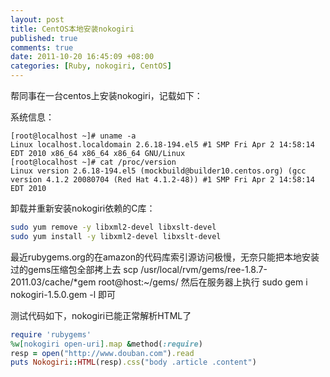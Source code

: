 ```yaml
---
layout: post
title: CentOS本地安装nokogiri
published: true
comments: true
date: 2011-10-20 16:45:09 +08:00
categories: [Ruby, nokogiri, CentOS]
---
```


帮同事在一台centos上安装nokogiri，记载如下：

系统信息：

```text
[root@localhost ~]# uname -a
Linux localhost.localdomain 2.6.18-194.el5 #1 SMP Fri Apr 2 14:58:14 EDT 2010 x86_64 x86_64 x86_64 GNU/Linux
[root@localhost ~]# cat /proc/version 
Linux version 2.6.18-194.el5 (mockbuild@builder10.centos.org) (gcc version 4.1.2 20080704 (Red Hat 4.1.2-48)) #1 SMP Fri Apr 2 14:58:14 EDT 2010
```

卸载并重新安装nokogiri依赖的C库：

```bash
sudo yum remove -y libxml2-devel libxslt-devel
sudo yum install -y libxml2-devel libxslt-devel
```

最近rubygems.org的在amazon的代码库索引源访问极慢，无奈只能把本地安装过的gems压缩包全部拷上去
scp /usr/local/rvm/gems/ree-1.8.7-2011.03/cache/*gem root@host:~/gems/
然后在服务器上执行 sudo gem i nokogiri-1.5.0.gem  -l 即可

测试代码如下，nokogiri已能正常解析HTML了

```ruby
require 'rubygems'
%w[nokogiri open-uri].map &method(:require)
resp = open("http://www.douban.com").read
puts Nokogiri::HTML(resp).css("body .article .content")
```
